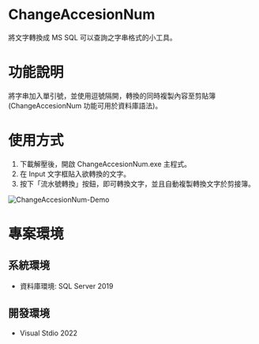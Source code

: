 # ChangeAccesionNum
將文字轉換成 MS SQL 可以查詢之字串格式的小工具。

# 功能說明
將字串加入單引號，並使用逗號隔開，轉換的同時複製內容至剪貼簿(ChangeAccesionNum 功能可用於資料庫語法)。

# 使用方式
1. 下載解壓後，開啟 ChangeAccesionNum.exe 主程式。
2. 在 Input 文字框貼入欲轉換的文字。
3. 按下「流水號轉換」按鈕，即可轉換文字，並且自動複製轉換文字於剪接簿。

![ChangeAccesionNum-Demo](https://i.imgur.com/piMgJAa.gif)

# 專案環境
## 系統環境
+ 資料庫環境: SQL Server 2019
## 開發環境 
+ Visual Stdio 2022